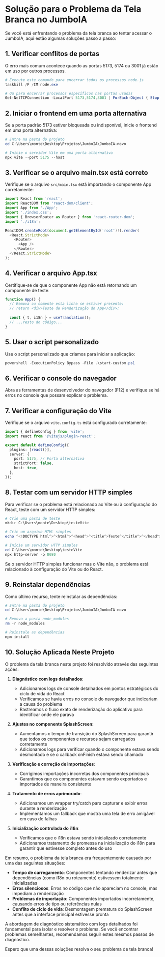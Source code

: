# Solução para o Problema da Tela Branca no JumboIA

Se você está enfrentando o problema da tela branca ao tentar acessar o JumboIA, aqui estão algumas soluções passo a passo:

## 1. Verificar conflitos de portas

O erro mais comum acontece quando as portas 5173, 5174 ou 3001 já estão em uso por outros processos.

```powershell
# Execute este comando para encerrar todos os processos node.js
taskkill /F /IM node.exe

# Ou para encerrar processos específicos nas portas usadas
Get-NetTCPConnection -LocalPort 5173,5174,3001 | ForEach-Object { Stop-Process -Id $_.OwningProcess -Force }
```

## 2. Iniciar o frontend em uma porta alternativa

Se a porta padrão 5173 estiver bloqueada ou indisponível, inicie o frontend em uma porta alternativa:

```powershell
# Entre na pasta do projeto
cd C:\Users\monte\Desktop\Projetos\JumboIA\JumboIA-novo

# Inicie o servidor Vite em uma porta alternativa
npx vite --port 5175 --host
```

## 3. Verificar se o arquivo main.tsx está correto

Verifique se o arquivo `src/main.tsx` está importando o componente App corretamente:

```typescript
import React from 'react';
import ReactDOM from 'react-dom/client';
import App from './App';
import './index.css';
import { BrowserRouter as Router } from 'react-router-dom';
import './i18n';

ReactDOM.createRoot(document.getElementById('root')!).render(
  <React.StrictMode>
    <Router>
      <App />
    </Router>
  </React.StrictMode>
);
```

## 4. Verificar o arquivo App.tsx

Certifique-se de que o componente App não está retornando um componente de teste:

```typescript
function App() {
  // Remova ou comente esta linha se estiver presente:
  // return <div>Teste de Renderização do App</div>;
  
  const { t, i18n } = useTranslation();
  // ...resto do código...
}
```

## 5. Usar o script personalizado

Use o script personalizado que criamos para iniciar a aplicação:

```powershell
powershell -ExecutionPolicy Bypass -File .\start-custom.ps1
```

## 6. Verificar o console do navegador

Abra as ferramentas de desenvolvedor do navegador (F12) e verifique se há erros no console que possam explicar o problema.

## 7. Verificar a configuração do Vite

Verifique se o arquivo `vite.config.ts` está configurado corretamente:

```typescript
import { defineConfig } from 'vite';
import react from '@vitejs/plugin-react';

export default defineConfig({
  plugins: [react()],
  server: {
    port: 5175, // Porta alternativa
    strictPort: false,
    host: true,
  },
});
```

## 8. Testar com um servidor HTTP simples

Para verificar se o problema está relacionado ao Vite ou à configuração do React, teste com um servidor HTTP simples:

```powershell
# Crie uma pasta de teste
mkdir C:\Users\monte\Desktop\testeVite

# Crie um arquivo HTML simples
echo ^<!DOCTYPE html^>^<html^>^<head^>^<title^>Teste^</title^>^</head^>^<body^>^<h1^>Teste^</h1^>^</body^>^</html^> > C:\Users\monte\Desktop\testeVite\index.html

# Inicie um servidor HTTP simples
cd C:\Users\monte\Desktop\testeVite
npx http-server -p 8080
```

Se o servidor HTTP simples funcionar mas o Vite não, o problema está relacionado à configuração do Vite ou do React.

## 9. Reinstalar dependências

Como último recurso, tente reinstalar as dependências:

```powershell
# Entre na pasta do projeto
cd C:\Users\monte\Desktop\Projetos\JumboIA\JumboIA-novo

# Remova a pasta node_modules
rm -r node_modules

# Reinstale as dependências
npm install
```

## 10. Solução Aplicada Neste Projeto

O problema da tela branca neste projeto foi resolvido através das seguintes ações:

1. **Diagnóstico com logs detalhados**:
   - Adicionamos logs de console detalhados em pontos estratégicos do ciclo de vida do React
   - Verificamos se havia erros no console do navegador que indicariam a causa do problema
   - Rastreamos o fluxo exato de renderização do aplicativo para identificar onde ele parava

2. **Ajustes no componente SplashScreen**:
   - Aumentamos o tempo de transição do SplashScreen para garantir que todos os componentes e recursos sejam carregados corretamente
   - Adicionamos logs para verificar quando o componente estava sendo desmontado e se o callback onFinish estava sendo chamado

3. **Verificação e correção de importações**:
   - Corrigimos importações incorretas dos componentes principais
   - Garantimos que os componentes estavam sendo exportados e importados de maneira consistente

4. **Tratamento de erros aprimorado**:
   - Adicionamos um wrapper try/catch para capturar e exibir erros durante a renderização
   - Implementamos um fallback que mostra uma tela de erro amigável em caso de falhas

5. **Inicialização controlada do i18n**:
   - Verificamos que o i18n estava sendo inicializado corretamente
   - Adicionamos tratamento de promessa na inicialização do i18n para garantir que estivesse completo antes do uso

Em resumo, o problema da tela branca era frequentemente causado por uma das seguintes situações:

- **Tempo de carregamento**: Componentes tentando renderizar antes que dependências (como i18n ou roteamento) estivessem totalmente inicializadas
- **Erros silenciosos**: Erros no código que não apareciam no console, mas impediam a renderização
- **Problemas de importação**: Componentes importados incorretamente, causando erros de tipo ou referências nulas
- **Conflito de ciclo de vida**: Desmontagem prematura do SplashScreen antes que a interface principal estivesse pronta

A abordagem de diagnóstico sistemático com logs detalhados foi fundamental para isolar e resolver o problema. Se você encontrar problemas semelhantes, recomendamos seguir estes mesmos passos de diagnóstico.

Espero que uma dessas soluções resolva o seu problema de tela branca! 